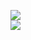 [![](https://img.shields.io/badge/Made%20With-Github%20Spray-lightgrey.svg?style=for-the-badge&logo=github)](https://github.com/Annihil/github-spray#5653)  
[![](https://i.imgur.com/2DrTn0Z.gif)](https://github.com/Annihil/github-spray)
